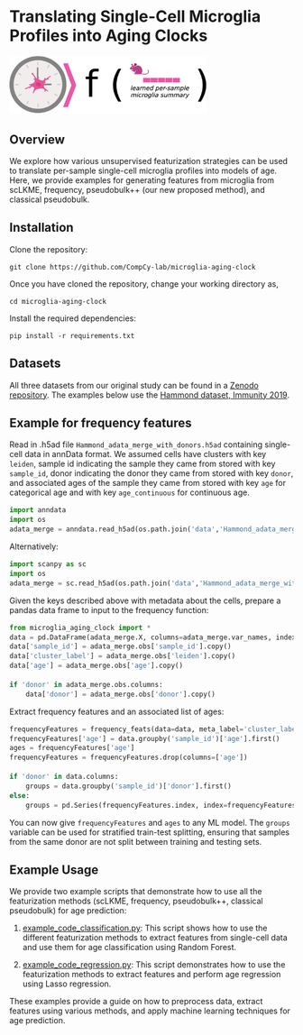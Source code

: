 # Translating Single-Cell Microglia Profiles into Aging Clocks
<p>
  <img src="https://github.com/CompCy-lab/microglia-aging-clock/blob/main/microglia_img.png?raw=True" width="350" />
</p>

## Overview

We explore how various unsupervised featurization strategies can be used to translate per-sample single-cell microglia profiles into models of age. Here, we provide examples for generating features from microglia from scLKME, frequency, pseudobulk++ (our new proposed method), and classical pseudobulk.

## Installation
Clone the repository:

```
git clone https://github.com/CompCy-lab/microglia-aging-clock
```

Once you have cloned the repository, change your working directory as,

```
cd microglia-aging-clock
```

Install the required dependencies:

```
pip install -r requirements.txt
```

## Datasets
All three datasets from our original study can be found in a [Zenodo repository](https://zenodo.org/records/12811383?preview=1&token=eyJhbGciOiJIUzUxMiJ9.eyJpZCI6IjAxMGRkODUzLTY0NjAtNGU5MC1hNzgzLWUwMzhmZTZlOTZlYiIsImRhdGEiOnt9LCJyYW5kb20iOiI1OWE5ZDVmYmVjMmIzNjUxNzUxNTllZGMzNGYyMjgwNSJ9.rB0clZfO5rsht2svUh6rI5oQxgTUOrtHrzAME0Ms0PE9wk5_gl7lU5z0h9TCpMBsKs_5__psMC4LQp7kYJySCQ). The examples below use the [Hammond dataset, Immunity 2019](https://www.sciencedirect.com/science/article/pii/S1074761318304850?via%3Dihub). 

## Example for frequency features

Read in .h5ad file `Hammond_adata_merge_with_donors.h5ad` containing single-cell data in annData format. We assumed cells have clusters with key `leiden`, sample id indicating the sample they came from stored with key `sample_id`, donor indicating the donor they came from stored with key `donor`, and associated ages of the sample they came from stored with key `age` for categorical age and with key `age_continuous` for continuous age.

```python
import anndata
import os
adata_merge = anndata.read_h5ad(os.path.join('data','Hammond_adata_merge_with_donors.h5ad'))
```

Alternatively:

```python
import scanpy as sc
import os
adata_merge = sc.read_h5ad(os.path.join('data','Hammond_adata_merge_with_donors.h5ad'))
```

Given the keys described above with metadata about the cells, prepare a pandas data frame to input to the frequency function:

```python
from microglia_aging_clock import *
data = pd.DataFrame(adata_merge.X, columns=adata_merge.var_names, index=adata_merge.obs_names)
data['sample_id'] = adata_merge.obs['sample_id'].copy()
data['cluster_label'] = adata_merge.obs['leiden'].copy()
data['age'] = adata_merge.obs['age'].copy()

if 'donor' in adata_merge.obs.columns:
    data['donor'] = adata_merge.obs['donor'].copy()
```

Extract frequency features and an associated list of ages:

```python
frequencyFeatures = frequency_feats(data=data, meta_label='cluster_label')
frequencyFeatures['age'] = data.groupby('sample_id')['age'].first()
ages = frequencyFeatures['age']
frequencyFeatures = frequencyFeatures.drop(columns=['age'])

if 'donor' in data.columns:
    groups = data.groupby('sample_id')['donor'].first()
else:
    groups = pd.Series(frequencyFeatures.index, index=frequencyFeatures.index)
```

You can now give `frequencyFeatures` and `ages` to any ML model. The `groups` variable can be used for stratified train-test splitting, ensuring that samples from the same donor are not split between training and testing sets. 

## Example Usage

We provide two example scripts that demonstrate how to use all the featurization methods (scLKME, frequency, pseudobulk++, classical pseudobulk) for age prediction:

1. [example_code_classification.py](https://github.com/CompCy-lab/microglia-aging-clock/blob/main/example_code_classification.py): This script shows how to use the different featurization methods to extract features from single-cell data and use them for age classification using Random Forest.

2. [example_code_regression.py](https://github.com/CompCy-lab/microglia-aging-clock/blob/main/example_code_regression.py): This script demonstrates how to use the featurization methods to extract features and perform age regression using Lasso regression.

These examples provide a guide on how to preprocess data, extract features using various methods, and apply machine learning techniques for age prediction.

